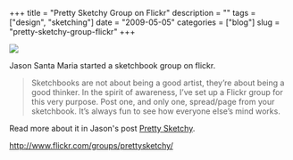 +++
title = "Pretty Sketchy Group on Flickr"
description = ""
tags = ["design", "sketching"]
date = "2009-05-05"
categories = ["blog"]
slug = "pretty-sketchy-group-flickr"
+++



  <div class="notebook-screenshot"><a href="http://www.flickr.com/groups/prettysketchy/"><img src="//konigi.com/media/bluga/wt4a003a9936a2c.jpg"/></a></div><p>Jason Santa Maria started a sketchbook group on flickr. </p>
<blockquote><p>Sketchbooks are not about being a good artist, they’re about being a good thinker. In the spirit of awareness, I’ve set up a Flickr group for this very purpose. Post one, and only one, spread/page from your sketchbook. It’s always fun to see how everyone else’s mind works.</p></blockquote>
<p>Read more about it in Jason's post <a href="http://jasonsantamaria.com/articles/pretty-sketchy/">Pretty Sketchy</a>.</p>
    
  <a href="http://www.flickr.com/groups/prettysketchy/">http://www.flickr.com/groups/prettysketchy/</a>
